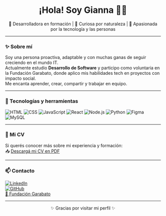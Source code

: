 <h1 align="center">¡Hola! Soy Gianna 👩‍💻</h1>

<p align="center">
🌱 Desarrolladora en formación | 🧠 Curiosa por naturaleza | 💬 Apasionada por la tecnología y las personas  
</p>

---

### ✨ Sobre mí

Soy una persona proactiva, adaptable y con muchas ganas de seguir creciendo en el mundo IT.  
Actualmente estudio **Desarrollo de Software** y participo como voluntaria en la Fundación Garabato, donde aplico mis habilidades tech en proyectos con impacto social.  
Me encanta aprender, crear, compartir y trabajar en equipo.

---

### 🧰 Tecnologías y herramientas

![HTML](https://img.shields.io/badge/-HTML5-E34F26?style=flat&logo=html5&logoColor=white)
![CSS](https://img.shields.io/badge/-CSS3-1572B6?style=flat&logo=css3&logoColor=white)
![JavaScript](https://img.shields.io/badge/-JavaScript-F7DF1E?style=flat&logo=javascript&logoColor=black)
![React](https://img.shields.io/badge/-React-61DAFB?style=flat&logo=react&logoColor=black)
![Node.js](https://img.shields.io/badge/-Node.js-339933?style=flat&logo=nodedotjs&logoColor=white)
![Python](https://img.shields.io/badge/-Python-3776AB?style=flat&logo=python&logoColor=white)
![Figma](https://img.shields.io/badge/-Figma-F24E1E?style=flat&logo=figma&logoColor=white)
![MySQL](https://img.shields.io/badge/-MySQL-4479A1?style=flat&logo=mysql&logoColor=white)

---

### 📄 Mi CV

Si querés conocer más sobre mi experiencia y formación:  
📥 [Descargá mi CV en PDF](https://github.com/giannagiava/cv-gianna/blob/main/CV_GiannaGiavarini%20(1).pdf)

---

### 📫 Contacto

[![LinkedIn](https://img.shields.io/badge/-LinkedIn-blue?style=flat&logo=linkedin&logoColor=white)](http://linkedin.com/in/giannagiavarini)  
[![GitHub](https://img.shields.io/badge/-GitHub-181717?style=flat&logo=github&logoColor=white)](https://github.com/giannagiava)  
[🌱 Fundación Garabato](https://fundaciongarabato.org.ar/)  

---

<p align="center">✨ Gracias por visitar mi perfil ✨</p>

